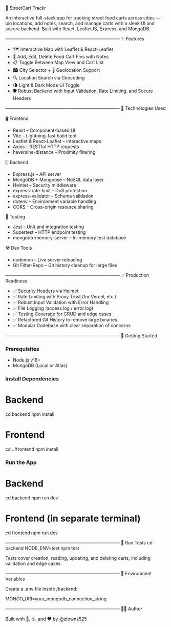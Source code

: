 📍 StreetCart Trackr

An interactive full-stack app for tracking street food carts across cities — pin locations, add notes, search, and manage carts with a sleek UI and secure backend. Built with React, LeafletJS, Express, and MongoDB.

────────────────────────────────────
✨ Features

- 🗺️ Interactive Map with Leaflet & React-Leaflet
- 📍 Add, Edit, Delete Food Cart Pins with Notes
- 📋 Toggle Between Map View and Cart List
- 🏙️ City Selector + 📍 Geolocation Support
- 🔍 Location Search via Geocoding
- 🌗 Light & Dark Mode UI Toggle
- 🛡️ Robust Backend with Input Validation, Rate Limiting, and Secure Headers

────────────────────────────────────
🧰 Technologies Used

🖥️ Frontend
- React – Component-based UI
- Vite – Lightning-fast build tool
- Leaflet & React-Leaflet – Interactive maps
- Axios – RESTful HTTP requests
- haversine-distance – Proximity filtering

🗄️ Backend
- Express.js – API server
- MongoDB + Mongoose – NoSQL data layer
- Helmet – Security middleware
- express-rate-limit – DoS protection
- express-validator – Schema validation
- dotenv – Environment variable handling
- CORS – Cross-origin resource sharing

🧪 Testing
- Jest – Unit and integration testing
- Supertest – HTTP endpoint testing
- mongodb-memory-server – In-memory test database

🛠️ Dev Tools
- nodemon – Live server reloading
- Git Filter-Repo – Git history cleanup for large files

────────────────────────────────────
✅ Production Readiness

- ✅ Security Headers via Helmet
- ✅ Rate Limiting with Proxy Trust (for Vercel, etc.)
- ✅ Robust Input Validation with Error Handling
- ✅ File Logging (access.log / error.log)
- ✅ Testing Coverage for CRUD and edge cases
- ✅ Refactored Git History to remove large binaries
- ✅ Modular Codebase with clear separation of concerns

────────────────────────────────────
🚀 Getting Started

### Prerequisites
- Node.js v18+
- MongoDB (Local or Atlas)

### Install Dependencies
# Backend
cd backend
npm install

# Frontend
cd ../frontend
npm install

### Run the App
# Backend
cd backend
npm run dev

# Frontend (in separate terminal)
cd frontend
npm run dev

────────────────────────────────────
🧪 Run Tests
cd backend
NODE_ENV=test npm test

Tests cover creation, reading, updating, and deleting carts, including validation and edge cases.

────────────────────────────────────
📁 Environment Variables

Create a .env file inside /backend:

MONGO_URI=your_mongodb_connection_string

────────────────────────────────────
👨‍💻 Author

Built with 🍕, ☕, and ❤️ by @jdowns525
